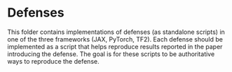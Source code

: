 # Defenses

This folder contains implementations of defenses (as standalone scripts) in one
of the three frameworks (JAX, PyTorch, TF2). Each defense should be implemented
as a script that helps reproduce results reported in the paper introducing the
defense. The goal is for these scripts to be authoritative ways to reproduce
the defense. 
